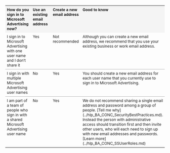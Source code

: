 <table style="font-size:12px">
  <tr>
    <th style="width:100px; vertical-align:top; text-align:left; background-color:#f4f4f4; font-weight:bold; padding:5px" scope="col">How do you sign in to Microsoft Advertising now?</th>
    <th style="width:100px; vertical-align:top; text-align:left; background-color:#f4f4f4; font-weight:bold; padding:5px" scope="col">
              Use an existing email address
            </th>
    <th style="width:100px; vertical-align:top; text-align:left; background-color:#f4f4f4; font-weight:bold; padding:5px" scope="col">
              Create a new email address
            </th>
    <th style="width:250px; vertical-align:top; text-align:left; background-color:#f4f4f4; font-weight:bold; padding:5px" scope="col">
              Good to know
            </th>
  </tr>
  <tr>
    <td style="vertical-align:top; text-align:left; padding:5px; border-bottom:solid 1px #aaa">
              I sign in to Microsoft Advertising with one user name and I don’t share it
            </td>
    <td style="vertical-align:top; text-align:left; padding:5px; border-bottom:solid 1px #aaa">
              Yes 
            </td>
    <td style="vertical-align:top; text-align:left; padding:5px; border-bottom:solid 1px #aaa">
              Not recommended
            </td>
    <td style="vertical-align:top; text-align:left; padding:5px; border-bottom:solid 1px #aaa">
              Although you can create a new email address, we recommend that you use your existing business or work email address.
            </td>
  </tr>
  <tr>
    <td style="vertical-align:top; text-align:left; padding:5px; border-bottom:solid 1px #aaa">
              I sign in with multiple Microsoft Advertising user names
            </td>
    <td style="vertical-align:top; text-align:left; padding:5px; border-bottom:solid 1px #aaa">
              No
            </td>
    <td style="vertical-align:top; text-align:left; padding:5px; border-bottom:solid 1px #aaa">
              Yes
            </td>
    <td style="vertical-align:top; text-align:left; padding:5px; border-bottom:solid 1px #aaa">
              You should create a new email address for each user name that you currently use to sign in to Microsoft Advertising.
            </td>
  </tr>
  <tr>
    <td style="vertical-align:top; text-align:left; padding:5px">
              I am part of a team of people who sign in with a shared Microsoft Advertising user name
            </td>
    <td style="vertical-align:top; text-align:left; padding:5px">
              No
            </td>
    <td style="vertical-align:top; text-align:left; padding:5px">
              Yes
            </td>
    <td style="vertical-align:top; text-align:left; padding:5px">
              We do not recommend sharing a single email address and password among a group of people. [Tell me why](../hlp_BA_CONC_SecurityBestPractices.md). Instead the person with administrative access should transition first and then invite other users, who will each need to sign up with new email addresses and passwords. [Learn more](../hlp_BA_CONC_SSUserRoles.md)</td>
  </tr>
</table>



